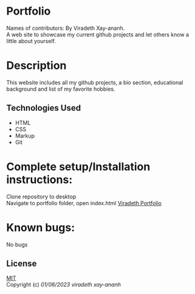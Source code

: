 # Portfolio

Names of contributors: By Viradeth Xay-ananh.  
A web site to showcase my current github projects and let others know a little about yourself. 

# Description 
This website includes all my github projects, a bio section, educational background and list of my favorite hobbies. 

## Technologies Used
* HTML
* CSS
* Markup
* Git

# Complete setup/Installation instructions:
Clone repository to desktop   
Navigate to portfolio folder, open index.html 
[Viradeth Portfolio](https://github.com/xayananh4/portfolio)   

# Known bugs: 
No bugs 

## License

[MIT](https://opensource.org/licenses/MIT)  
Copyright (c) _01/06/2023_ _viradeth xay-ananh_
